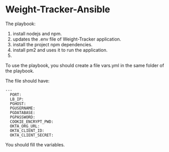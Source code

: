 # Weight-Tracker-Ansible


The playbook:
1. install nodejs and npm.
2. updates the .env file of Weight-Tracker application.
3. install the project npm dependencies.
4. install pm2 and uses it to run the application.
5. 

To use the playbook, you should create a file vars.yml in the same folder of the playbook.

The file should have:
```
---
  PORT: 
  LB_IP: 
  PGHOST: 
  PGUSERNAME: 
  PGDATABASE: 
  PGPASSWORD: 
  COOKIE_ENCRYPT_PWD: 
  OKTA_ORG_URL: 
  OKTA_CLIENT_ID: 
  OKTA_CLIENT_SECRET: 
```
  
  
You should fill the variables.
